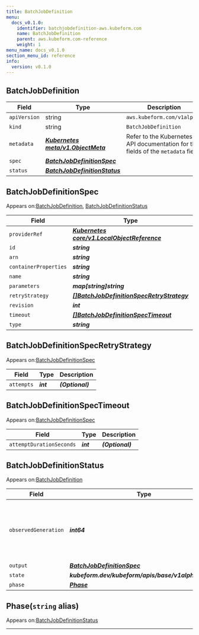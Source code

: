```yaml
---
title: BatchJobDefinition
menu:
  docs_v0.1.0:
    identifier: batchjobdefinition-aws.kubeform.com
    name: BatchJobDefinition
    parent: aws.kubeform.com-reference
    weight: 1
menu_name: docs_v0.1.0
section_menu_id: reference
info:
  version: v0.1.0
---
```


## BatchJobDefinition
| Field | Type | Description |
| ------ | ----- | ----------- |
| `apiVersion` | string | `aws.kubeform.com/v1alpha1` |
|    `kind` | string | `BatchJobDefinition` |
| `metadata` | ***[Kubernetes meta/v1.ObjectMeta](https://kubernetes.io/docs/reference/generated/kubernetes-api/v1.13/#objectmeta-v1-meta)***|Refer to the Kubernetes API documentation for the fields of the `metadata` field.|
| `spec` | ***[BatchJobDefinitionSpec](#batchjobdefinitionspec)***||
| `status` | ***[BatchJobDefinitionStatus](#batchjobdefinitionstatus)***||
## BatchJobDefinitionSpec

Appears on:[BatchJobDefinition](#batchjobdefinition), [BatchJobDefinitionStatus](#batchjobdefinitionstatus)

| Field | Type | Description |
| ------ | ----- | ----------- |
| `providerRef` | ***[Kubernetes core/v1.LocalObjectReference](https://kubernetes.io/docs/reference/generated/kubernetes-api/v1.13/#localobjectreference-v1-core)***||
| `id` | ***string***||
| `arn` | ***string***| ***(Optional)*** |
| `containerProperties` | ***string***| ***(Optional)*** |
| `name` | ***string***||
| `parameters` | ***map[string]string***| ***(Optional)*** |
| `retryStrategy` | ***[[]BatchJobDefinitionSpecRetryStrategy](#batchjobdefinitionspecretrystrategy)***| ***(Optional)*** |
| `revision` | ***int***| ***(Optional)*** |
| `timeout` | ***[[]BatchJobDefinitionSpecTimeout](#batchjobdefinitionspectimeout)***| ***(Optional)*** |
| `type` | ***string***||
## BatchJobDefinitionSpecRetryStrategy

Appears on:[BatchJobDefinitionSpec](#batchjobdefinitionspec)

| Field | Type | Description |
| ------ | ----- | ----------- |
| `attempts` | ***int***| ***(Optional)*** |
## BatchJobDefinitionSpecTimeout

Appears on:[BatchJobDefinitionSpec](#batchjobdefinitionspec)

| Field | Type | Description |
| ------ | ----- | ----------- |
| `attemptDurationSeconds` | ***int***| ***(Optional)*** |
## BatchJobDefinitionStatus

Appears on:[BatchJobDefinition](#batchjobdefinition)

| Field | Type | Description |
| ------ | ----- | ----------- |
| `observedGeneration` | ***int64***| ***(Optional)*** Resource generation, which is updated on mutation by the API Server.|
| `output` | ***[BatchJobDefinitionSpec](#batchjobdefinitionspec)***| ***(Optional)*** |
| `state` | ***kubeform.dev/kubeform/apis/base/v1alpha1.State***| ***(Optional)*** |
| `phase` | ***[Phase](#phase)***| ***(Optional)*** |
## Phase(`string` alias)

Appears on:[BatchJobDefinitionStatus](#batchjobdefinitionstatus)

---

